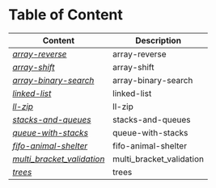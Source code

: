 # Table of Content

 | Content      | Description
------------      | ------------
*[array-reverse](https://github.com/Sondos-Braim/data-structures-and-algorithms-python/blob/master/data_structures_and_algorithms/challenges/array_reverse/README.md)* | array-reverse
*[array-shift](https://github.com/Sondos-Braim/data-structures-and-algorithms-python/blob/master/data_structures_and_algorithms/challenges/array_shift/README.md)* | array-shift
*[array-binary-search](https://github.com/Sondos-Braim/data-structures-and-algorithms-python/blob/master/data_structures_and_algorithms/challenges/array_binary_search/README.md)* | array-binary-search
*[linked-list](https://github.com/Sondos-Braim/data-structures-and-algorithms-python/blob/master/data_structures_and_algorithms/Data_Structures/linked_list/README.md)* | linked-list
*[ll-zip](https://github.com/Sondos-Braim/data-structures-and-algorithms-python/blob/master/data_structures_and_algorithms/challenges/ll_zip/README.md)* | ll-zip
*[stacks-and-queues](https://github.com/Sondos-Braim/data-structures-and-algorithms-python/blob/master/data_structures_and_algorithms/Data_Structures/stacks_and_queues/README.md)* | stacks-and-queues
*[queue-with-stacks](https://github.com/Sondos-Braim/data-structures-and-algorithms-python/blob/master/data_structures_and_algorithms/Data_Structures/queue-with-stacks/README.md)* | queue-with-stacks
*[fifo-animal-shelter](https://github.com/Sondos-Braim/data-structures-and-algorithms-python/blob/master/data_structures_and_algorithms/challenges/fifo_animal_shelter/README.md)* | fifo-animal-shelter
*[multi_bracket_validation](https://github.com/Sondos-Braim/data-structures-and-algorithms-python/blob/master/data_structures_and_algorithms/challenges/multi_bracket_validation/README.md)* | multi_bracket_validation
*[trees](https://github.com/Sondos-Braim/data-structures-and-algorithms-python/blob/master/data_structures_and_algorithms/Data_Structures/tree/README.md)* | trees
